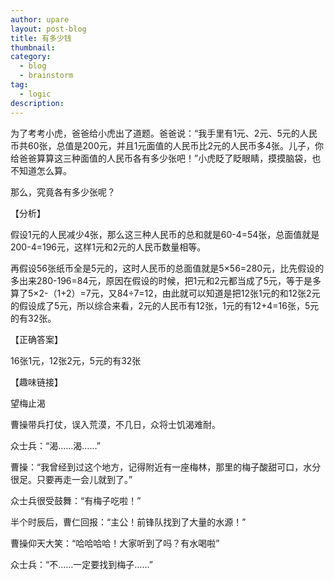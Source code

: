 ```yaml
---
author: upare
layout: post-blog
title: 有多少钱
thumbnail:
category:
  - blog
  - brainstorm
tag:
  - logic
description: 
---
```

为了考考小虎，爸爸给小虎出了道题。爸爸说：“我手里有1元、2元、5元的人民币共60张，总值是200元，并且1元面值的人民币比2元的人民币多4张。儿子，你给爸爸算算这三种面值的人民币各有多少张吧！”小虎眨了眨眼睛，摸摸脑袋，也不知道怎么算。

那么，究竟各有多少张呢？

【分析】

假设1元的人民减少4张，那么这三种人民币的总和就是60-4=54张，总面值就是200-4=196元，这样1元和2元的人民币数量相等。

再假设56张纸币全是5元的，这时人民币的总面值就是5×56=280元，比先假设的多出来280-196=84元，原因在假设的时候，把1元和2元都当成了5元，等于是多算了5×2-（1+2）=7元，又84÷7=12，由此就可以知道是把12张1元的和12张2元的假设成了5元，所以综合来看，2元的人民币有12张，1元的有12+4=16张，5元的有32张。

【正确答案】

16张1元，12张2元，5元的有32张

【趣味链接】

望梅止渴

曹操带兵打仗，误入荒漠，不几日，众将士饥渴难耐。

众士兵：“渴……渴……”

曹操：“我曾经到过这个地方，记得附近有一座梅林，那里的梅子酸甜可口，水分很足。只要再走一会儿就到了。”

众士兵很受鼓舞：“有梅子吃啦！”

半个时辰后，曹仁回报：“主公！前锋队找到了大量的水源！”

曹操仰天大笑：“哈哈哈哈！大家听到了吗？有水喝啦”

众士兵：“不……一定要找到梅子……”